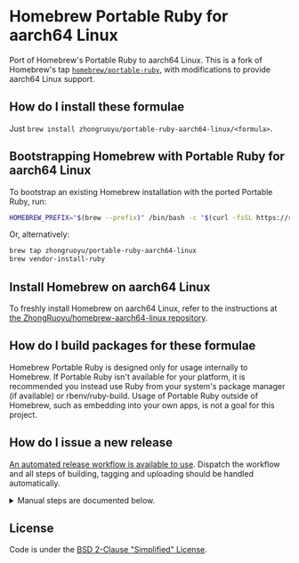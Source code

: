 # Homebrew Portable Ruby for aarch64 Linux

Port of Homebrew's Portable Ruby to aarch64 Linux. This is a fork of Homebrew's tap [`homebrew/portable-ruby`](https://github.com/Homebrew/homebrew-portable-ruby), with modifications to provide aarch64 Linux support.

## How do I install these formulae

Just `brew install zhongruoyu/portable-ruby-aarch64-linux/<formula>`.

## Bootstrapping Homebrew with Portable Ruby for aarch64 Linux

To bootstrap an existing Homebrew installation with the ported Portable Ruby, run:

```bash
HOMEBREW_PREFIX="$(brew --prefix)" /bin/bash -c "$(curl -fsSL https://raw.githubusercontent.com/ZhongRuoyu/homebrew-portable-ruby-aarch64-linux/HEAD/bootstrap.sh)"
```

Or, alternatively:

```bash
brew tap zhongruoyu/portable-ruby-aarch64-linux
brew vendor-install-ruby
```

## Install Homebrew on aarch64 Linux

To freshly install Homebrew on aarch64 Linux, refer to the instructions at
[the ZhongRuoyu/homebrew-aarch64-linux repository](https://github.com/ZhongRuoyu/homebrew-aarch64-linux).

## How do I build packages for these formulae

Homebrew Portable Ruby is designed only for usage internally to Homebrew. If Portable Ruby isn't available for your platform, it is recommended you instead use Ruby from your system's package manager (if available) or rbenv/ruby-build. Usage of Portable Ruby outside of Homebrew, such as embedding into your own apps, is not a goal for this project.

## How do I issue a new release

[An automated release workflow is available to use](https://github.com/ZhongRuoyu/homebrew-portable-ruby-aarch64-linux/actions/workflows/release.yml).
Dispatch the workflow and all steps of building, tagging and uploading should be handled automatically.

<details>
<summary>Manual steps are documented below.</summary>

### Build

Run `brew portable-package ruby`.

### Upload

Copy the bottle `bottle*.tar.gz` and `bottle*.json` files into a directory on your local machine.

Upload these files to GitHub Packages with:

```sh
brew pr-upload --upload-only --root-url=https://ghcr.io/v2/zhongruoyu/zhongruoyu-portable-ruby-aarch64-linux
```

And to GitHub releases:

```sh
brew pr-upload --upload-only --root-url=https://github.com/ZhongRuoyu/homebrew-portable-ruby-aarch64-linux/releases/download/$VERSION
```

where `$VERSION` is the new package version.
</details>

## License

Code is under the [BSD 2-Clause "Simplified" License](https://github.com/ZhongRuoyu/homebrew-portable-ruby-aarch64-linux/blob/master/LICENSE.txt).
